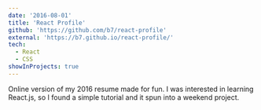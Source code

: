 ```yaml
---
date: '2016-08-01'
title: 'React Profile'
github: 'https://github.com/b7/react-profile'
external: 'https://b7.github.io/react-profile/'
tech:
  - React
  - CSS
showInProjects: true
---
```


Online version of my 2016 resume made for fun. I was interested in learning React.js, so I found a simple tutorial and it spun into a weekend project.
